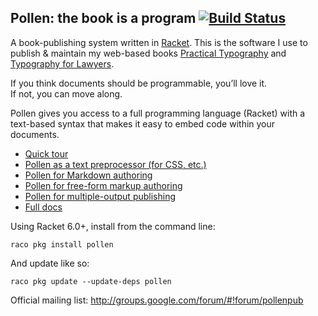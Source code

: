 ## Pollen: the book is a program [![Build Status](https://travis-ci.org/mbutterick/pollen.svg?branch=master)](https://travis-ci.org/mbutterick/pollen)

A book-publishing system written in [Racket](http://racket-lang.org). This is the software I use to publish & maintain my web-based books [Practical Typography](http://practicaltypography.com) and [Typography for Lawyers](http://typographyforlawyers.com).

If you think documents should be programmable, you’ll love it.  
If not, you can move along.

Pollen gives you access to a full programming language (Racket) with a text-based syntax that makes it easy to embed code within your documents.

* [Quick tour](http://pkg-build.racket-lang.org/doc/pollen/quick-tour.html)
* [Pollen as a text preprocessor (for CSS, etc.)](http://pkg-build.racket-lang.org/doc/pollen/first-tutorial.html)
* [Pollen for Markdown authoring](http://pkg-build.racket-lang.org/doc/pollen/second-tutorial.html)
* [Pollen for free-form markup authoring](http://pkg-build.racket-lang.org/doc/pollen/third-tutorial.html)
* [Pollen for multiple-output publishing](http://pkg-build.racket-lang.org/doc/pollen/fourth-tutorial.html)
* [Full docs](http://pkg-build.racket-lang.org/doc/pollen)


Using Racket 6.0+, install from the command line:

    raco pkg install pollen
    
And update like so:

    raco pkg update --update-deps pollen
    
Official mailing list: http://groups.google.com/forum/#!forum/pollenpub
